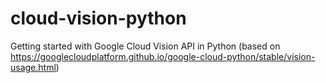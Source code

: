# cloud-vision-python
Getting started with Google Cloud Vision API in Python (based on https://googlecloudplatform.github.io/google-cloud-python/stable/vision-usage.html)
